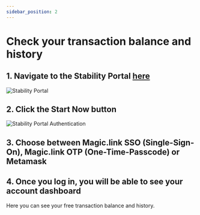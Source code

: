```yaml
---
sidebar_position: 2
---
```


# Check your transaction balance and history
## 1. Navigate to the Stability Portal [here](https://portal.stble.io/)
  
![Stability Portal](../static/img/stability-portal.jpg)  
  
## 2. Click the **Start Now** button  
  
![Stability Portal Authentication](../static/img/stability-portal-auth.jpg)  

## 3. Choose between Magic.link SSO (Single-Sign-On), Magic.link OTP (One-Time-Passcode) or Metamask  
  
## 4. Once you log in, you will be able to see your account dashboard  
Here you can see your free transaction balance and history.
